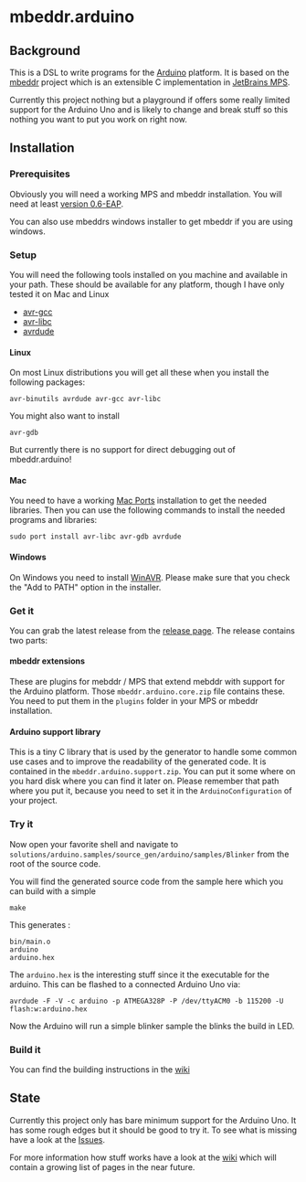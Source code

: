 # mbeddr.arduino

## Background

This is a DSL to write programs for the [Arduino][ar] platform. It is based on the [mbeddr][mbddr] project which is an extensible C implementation in [JetBrains MPS][mps].

Currently this project nothing but a playground if offers some really limited support for the Arduino Uno and is likely to change and break stuff so this nothing you want to put you work on right now.

## Installation

### Prerequisites

Obviously you will need a working MPS and mbeddr installation. You will need at least [version 0.6-EAP](https://github.com/mbeddr/mbeddr.core/releases/tag/0.6-EAP3).


You can also use mbeddrs windows installer to get mbeddr if you are using windows.

### Setup

You will need the following tools installed on you machine and available in your path.
These should be available for any platform, though I have only tested it on Mac and Linux

* [avr-gcc][avrgcc]
* [avr-libc][avrlibc]
* [avrdude][avrdude]

#### Linux

On most Linux distributions you will get all these when you install the following packages:

	avr-binutils avrdude avr-gcc avr-libc

You might also want to install

	avr-gdb

But currently there is no support for direct debugging out of mbeddr.arduino!

#### Mac

You need to have a working [Mac Ports](http://www.macports.org/) installation to get the needed libraries. Then you can use the following commands to install the needed programs and libraries:

    sudo port install avr-libc avr-gdb avrdude


#### Windows

On Windows you need to install [WinAVR][winavr]. Please make sure that you check the "Add to PATH"
option in the installer.

### Get it

You can grab the latest release from the [release page](https://github.com/coolya/mbeddr.arduino/releases).
The release contains two parts:

#### mbeddr extensions

These are plugins for mebddr / MPS that extend mebddr with support for the Arduino platform.
Those `mbeddr.arduino.core.zip` file contains these. You need to put them in the `plugins` folder in
your MPS or mbeddr installation.

#### Arduino support library

This is a tiny C library that is used by the generator to handle some common use cases and to improve
the readability of the generated code. It is contained in the `mbeddr.arduino.support.zip`. You can put
it some where on you hard disk where you can find it later on. Please remember that path where you
put it, because you need to set it in the `ArduinoConfiguration` of your project.

### Try it

Now open your favorite shell and navigate to `solutions/arduino.samples/source_gen/arduino/samples/Blinker` from the root of the source code.

You will find the generated source code from the sample here which you can build with a simple

	make

This generates :

	bin/main.o
	arduino
	arduino.hex

The `arduino.hex` is the interesting stuff since it the executable for the arduino. This can be flashed to a connected Arduino Uno via:

	avrdude -F -V -c arduino -p ATMEGA328P -P /dev/ttyACM0 -b 115200 -U flash:w:arduino.hex

Now the Arduino will run a simple blinker sample the blinks the build in LED.

### Build it

You can find the building instructions in the [wiki](https://github.com/coolya/mbeddr.arduino/wiki/Building)


## State

Currently this project only has bare minimum support for the Arduino Uno. It has some rough edges but it should be good to try it. To see what is missing have a look at the [Issues][issues].

For more information how stuff works have a look at the [wiki][wiki] which will contain a growing list of pages in the near future.

[ar]: http://arduino.cc
[mbddr]: http://mbeddr.com
[mps]: http://jetbrains.com/mps
[avrgcc]: http://gcc.gnu.org/wiki/avr-gcc
[avrlibc]: http://www.nongnu.org/avr-libc/
[avrdude]: http://savannah.nongnu.org/projects/avrdude
[issues]: https://github.com/coolya/mbeddr.arduino/issues
[wiki]: https://github.com/coolya/mbeddr.arduino/wiki
[winavr]: http://sourceforge.net/projects/winavr
